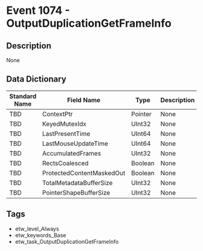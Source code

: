 # Event 1074 - OutputDuplicationGetFrameInfo

## Description
None

## Data Dictionary
|Standard Name|Field Name|Type|Description|Sample Value|
|---|---|---|---|---|
|TBD|ContextPtr|Pointer|None|`None`|
|TBD|KeyedMutexIdx|UInt32|None|`None`|
|TBD|LastPresentTime|UInt64|None|`None`|
|TBD|LastMouseUpdateTime|UInt64|None|`None`|
|TBD|AccumulatedFrames|UInt32|None|`None`|
|TBD|RectsCoalesced|Boolean|None|`None`|
|TBD|ProtectedContentMaskedOut|Boolean|None|`None`|
|TBD|TotalMetadataBufferSize|UInt32|None|`None`|
|TBD|PointerShapeBufferSize|UInt32|None|`None`|

## Tags
* etw_level_Always
* etw_keywords_Base
* etw_task_OutputDuplicationGetFrameInfo
